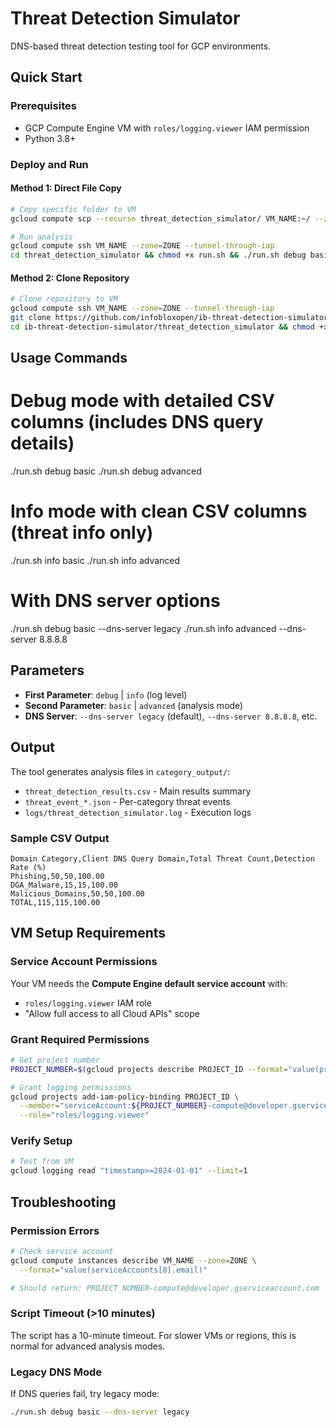 # Threat Detection Simulator

DNS-based threat detection testing tool for GCP environments.

## Quick Start

### Prerequisites
- GCP Compute Engine VM with `roles/logging.viewer` IAM permission
- Python 3.8+

### Deploy and Run

#### Method 1: Direct File Copy
```bash
# Copy specific folder to VM
gcloud compute scp --recurse threat_detection_simulator/ VM_NAME:~/ --zone=ZONE --tunnel-through-iap

# Run analysis
gcloud compute ssh VM_NAME --zone=ZONE --tunnel-through-iap
cd threat_detection_simulator && chmod +x run.sh && ./run.sh debug basic
```

#### Method 2: Clone Repository
```bash
# Clone repository to VM
gcloud compute ssh VM_NAME --zone=ZONE --tunnel-through-iap
git clone https://github.com/infobloxopen/ib-threat-detection-simulator.git
cd ib-threat-detection-simulator/threat_detection_simulator && chmod +x run.sh && ./run.sh debug basic
```

## Usage Commands

# Debug mode with detailed CSV columns (includes DNS query details)
./run.sh debug basic
./run.sh debug advanced

# Info mode with clean CSV columns (threat info only)  
./run.sh info basic
./run.sh info advanced

# With DNS server options
./run.sh debug basic --dns-server legacy
./run.sh info advanced --dns-server 8.8.8.8

## Parameters
- **First Parameter**: `debug` | `info` (log level) 
- **Second Parameter**: `basic` | `advanced` (analysis mode)
- **DNS Server**: `--dns-server legacy` (default), `--dns-server 8.8.8.8`, etc.

## Output

The tool generates analysis files in `category_output/`:
- `threat_detection_results.csv` - Main results summary
- `threat_event_*.json` - Per-category threat events  
- `logs/threat_detection_simulator.log` - Execution logs

### Sample CSV Output
```csv
Domain Category,Client DNS Query Domain,Total Threat Count,Detection Rate (%)
Phishing,50,50,100.00
DGA_Malware,15,15,100.00
Malicious_Domains,50,50,100.00
TOTAL,115,115,100.00
```

## VM Setup Requirements

### Service Account Permissions
Your VM needs the **Compute Engine default service account** with:
- `roles/logging.viewer` IAM role
- "Allow full access to all Cloud APIs" scope

### Grant Required Permissions
```bash
# Get project number
PROJECT_NUMBER=$(gcloud projects describe PROJECT_ID --format="value(projectNumber)")

# Grant logging permissions
gcloud projects add-iam-policy-binding PROJECT_ID \
  --member="serviceAccount:${PROJECT_NUMBER}-compute@developer.gserviceaccount.com" \
  --role="roles/logging.viewer"
```

### Verify Setup
```bash
# Test from VM
gcloud logging read "timestamp>=2024-01-01" --limit=1
```

## Troubleshooting

### Permission Errors
```bash
# Check service account
gcloud compute instances describe VM_NAME --zone=ZONE \
  --format="value(serviceAccounts[0].email)"

# Should return: PROJECT_NUMBER-compute@developer.gserviceaccount.com
```

### Script Timeout (>10 minutes)
The script has a 10-minute timeout. For slower VMs or regions, this is normal for advanced analysis modes.

### Legacy DNS Mode
If DNS queries fail, try legacy mode:
```bash
./run.sh debug basic --dns-server legacy
```
